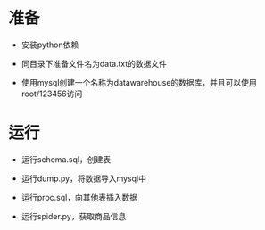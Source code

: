 # 准备

- 安装python依赖

- 同目录下准备文件名为data.txt的数据文件

- 使用mysql创建一个名称为datawarehouse的数据库，并且可以使用root/123456访问

# 运行

- 运行schema.sql，创建表

- 运行dump.py，将数据导入mysql中

- 运行proc.sql，向其他表插入数据

- 运行spider.py，获取商品信息
